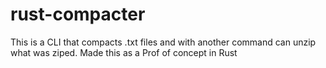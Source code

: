 # rust-compacter

This is a CLI that compacts .txt files and with another command can unzip what was ziped. Made this as a Prof of concept in Rust
